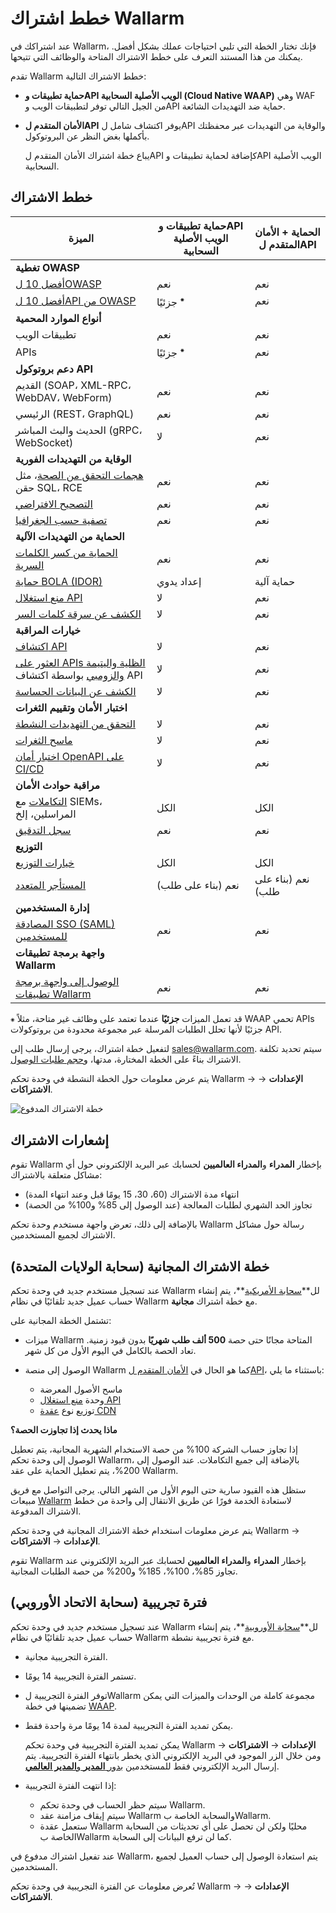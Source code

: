 # خطط اشتراك Wallarm

عند اشتراكك في Wallarm، فإنك تختار الخطة التي تلبي احتياجات عملك بشكل أفضل. يمكنك من هذا المستند التعرف على خطط الاشتراك المتاحة والوظائف التي تتيحها.

تقدم Wallarm خطط الاشتراك التالية:

* **حماية تطبيقات وAPI الويب الأصلية السحابية (Cloud Native WAAP)** وهي WAF من الجيل التالي توفر لتطبيقات الويب وAPI حماية ضد التهديدات الشائعة.
* **الأمان المتقدم لAPI** يوفر اكتشاف شامل لAPI والوقاية من التهديدات عبر محفظتك بأكملها بغض النظر عن البروتوكول.

    يباع خطة اشتراك الأمان المتقدم لAPI كإضافة لحماية تطبيقات وAPI الويب الأصلية السحابية.

## خطط الاشتراك

| الميزة | حماية تطبيقات وAPI الويب الأصلية السحابية | الحماية + الأمان المتقدم لAPI |
| ------- | ----------------- | --------------------- |
| **تغطية OWASP** | | |
| [أفضل 10 لOWASP](https://owasp.org/www-project-top-ten/) | نعم | نعم |
| [أفضل 10 لAPI من OWASP](https://owasp.org/www-project-api-security/) | جزئيًا <sup>⁕</sup> | نعم |
| **أنواع الموارد المحمية** | | |
| تطبيقات الويب | نعم | نعم |
| APIs | جزئيًا <sup>⁕</sup> | نعم |
| **دعم بروتوكول API** | | |
| القديم (SOAP، XML-RPC، WebDAV، WebForm) | نعم | نعم |
| الرئيسي (REST، GraphQL) | نعم | نعم |
| الحديث والبث المباشر (gRPC، WebSocket) | لا | نعم |
| **الوقاية من التهديدات الفورية** | | |
| [هجمات التحقق من الصحة](../about-wallarm/protecting-against-attacks.md#input-validation-attacks)، مثل حقن SQL، RCE | نعم | نعم |
| [التصحيح الافتراضي](../user-guides/rules/vpatch-rule.md) | نعم | نعم |
| [تصفية حسب الجغرافيا](../user-guides/ip-lists/overview.md) | نعم | نعم |
| **الحماية من التهديدات الآلية** | | |
| [الحماية من كسر الكلمات السرية](../admin-en/configuration-guides/protecting-against-bruteforce.md) | نعم | نعم |
| [حماية BOLA (IDOR)](../admin-en/configuration-guides/protecting-against-bola.md) | إعداد يدوي | حماية آلية |
| [منع استغلال API](../about-wallarm/api-abuse-prevention.md) | لا | نعم |
| [الكشف عن سرقة كلمات السر](../about-wallarm/credential-stuffing.md) | لا | نعم |
| **خيارات المراقبة** | | |
| [اكتشاف API](../api-discovery/overview.md) | لا | نعم |
| [العثور على APIs الظلية واليتيمة والزومبي](../api-discovery/overview.md#shadow-orphan-and-zombie-apis) بواسطة اكتشاف API | لا | نعم |
| [الكشف عن البيانات الحساسة](../api-discovery/overview.md#sensitive-data-detection) | لا | نعم |
| **اختبار الأمان وتقييم الثغرات** | | |
| [التحقق من التهديدات النشطة](../about-wallarm/detecting-vulnerabilities.md#active-threat-verification) | لا | نعم |
| [ماسح الثغرات](../about-wallarm/detecting-vulnerabilities.md#vulnerability-scanner) | لا | نعم |
| [اختبار أمان OpenAPI على CI/CD](../fast/openapi-security-testing.md) |  لا | نعم |
| **مراقبة حوادث الأمان** | | |
| [التكاملات](../user-guides/settings/integrations/integrations-intro.md) مع SIEMs، المراسلين، إلخ | الكل | الكل |
| [سجل التدقيق](../user-guides/settings/audit-log.md) | نعم | نعم |
| **التوزيع** | | |
| [خيارات التوزيع](../installation/supported-deployment-options.md) | الكل | الكل |
| [المستأجر المتعدد](../installation/multi-tenant/overview.md) | نعم (بناء على طلب) | نعم (بناء على طلب) |
| **إدارة المستخدمين** | | |
| [المصادقة SSO (SAML) للمستخدمين](../admin-en/configuration-guides/sso/intro.md) | نعم | نعم |
| **واجهة برمجة تطبيقات Wallarm** | | |
| [الوصول إلى واجهة برمجة تطبيقات Wallarm](../api/overview.md) | نعم | نعم |

`⁕` قد تعمل الميزات **جزئيًا** عندما تعتمد على وظائف غير متاحة، مثلاً WAAP تحمي APIs جزئيًا لأنها تحلل الطلبات المرسلة عبر مجموعة محدودة من بروتوكولات API.

لتفعيل خطة اشتراك، يرجى إرسال طلب إلى [sales@wallarm.com](mailto:sales@wallarm.com). سيتم تحديد تكلفة الاشتراك بناءً على الخطة المختارة، مدتها، و[حجم طلبات الوصول](../admin-en/operation/learn-incoming-request-number.md).

يتم عرض معلومات حول الخطة النشطة في وحدة تحكم Wallarm → **الإعدادات** → **الاشتراكات**.

![خطة الاشتراك المدفوع](../images/user-guides/settings/subscriptions/subscriptions.png)

## إشعارات الاشتراك

تقوم Wallarm بإخطار **المدراء** و**المدراء العالميين** لحسابك عبر البريد الإلكتروني حول أي مشاكل متعلقة بالاشتراك:

* انتهاء مدة الاشتراك (60، 30، 15 يومًا قبل وعند انتهاء المدة)
* تجاوز الحد الشهري لطلبات المعالجة (عند الوصول إلى 85% و100% من الحصة)

بالإضافة إلى ذلك، تعرض واجهة مستخدم وحدة تحكم Wallarm رسالة حول مشاكل الاشتراك لجميع المستخدمين.

## خطة الاشتراك المجانية (سحابة الولايات المتحدة)

عند تسجيل مستخدم جديد في وحدة تحكم Wallarm لل**[سحابة الأمريكية](overview.md#cloud)**، يتم إنشاء حساب عميل جديد تلقائيًا في نظام Wallarm مع خطة اشتراك **مجانية**.

تشتمل الخطة المجانية على:

* ميزات Wallarm المتاحة مجانًا حتى حصة **500 ألف طلب شهريًا** بدون قيود زمنية. تعاد الحصة بالكامل في اليوم الأول من كل شهر.
* الوصول إلى منصة Wallarm كما هو الحال في [الأمان المتقدم لAPI](#subscription-plans)، باستثناء ما يلي:

    * ماسح الأصول المعرضة
    * وحدة [منع استغلال API](api-abuse-prevention.md)
    * توزيع نوع [عقدة CDN](../installation/cdn-node.md)

**ماذا يحدث إذا تجاوزت الحصة؟**

إذا تجاوز حساب الشركة 100% من حصة الاستخدام الشهرية المجانية، يتم تعطيل الوصول إلى وحدة تحكم Wallarm، بالإضافة إلى جميع التكاملات. عند الوصول إلى 200%، يتم تعطيل الحماية على عقد Wallarm.

ستظل هذه القيود سارية حتى اليوم الأول من الشهر التالي. يرجى التواصل مع فريق مبيعات [Wallarm](mailto:sales@wallarm.com) لاستعادة الخدمة فورًا عن طريق الانتقال إلى واحدة من خطط الاشتراك المدفوعة.

يتم عرض معلومات استخدام خطة الاشتراك المجانية في وحدة تحكم Wallarm → **الإعدادات** → **الاشتراكات**.

تقوم Wallarm بإخطار **المدراء** و**المدراء العالميين** لحسابك عبر البريد الإلكتروني عند تجاوز 85%، 100%، 185% و200% من حصة الطلبات المجانية.

## فترة تجريبية (سحابة الاتحاد الأوروبي)

عند تسجيل مستخدم جديد في وحدة تحكم Wallarm لل**[سحابة الأوروبية](overview.md#cloud)**، يتم إنشاء حساب عميل جديد تلقائيًا في نظام Wallarm مع فترة تجريبية نشطة.

* الفترة التجريبية مجانية.
* تستمر الفترة التجريبية 14 يومًا.
* توفر الفترة التجريبية لWallarm مجموعة كاملة من الوحدات والميزات التي يمكن تضمينها في خطة [WAAP](#subscription-plans).
* يمكن تمديد الفترة التجريبية لمدة 14 يومًا مرة واحدة فقط.

    يمكن تمديد الفترة التجريبية في وحدة تحكم Wallarm → **الإعدادات** → **الاشتراكات** ومن خلال الزر الموجود في البريد الإلكتروني الذي يخطر بانتهاء الفترة التجريبية. يتم إرسال البريد الإلكتروني فقط للمستخدمين ب[دور **المدير** و**المدير العالمي**](../user-guides/settings/users.md#user-roles).
* إذا انتهت الفترة التجريبية:

    * سيتم حظر الحساب في وحدة تحكم Wallarm.
    * سيتم إيقاف مزامنة عقد Wallarm والسحابة الخاصة بWallarm.
    * ستعمل عقدة Wallarm محليًا ولكن لن تحصل على أي تحديثات من السحابة الخاصة بWallarm كما لن ترفع البيانات إلى السحابة.
    
عند تفعيل اشتراك مدفوع في Wallarm، يتم استعادة الوصول إلى حساب العميل لجميع المستخدمين.

تُعرض معلومات عن الفترة التجريبية في وحدة تحكم Wallarm → **الإعدادات** → **الاشتراكات**.
